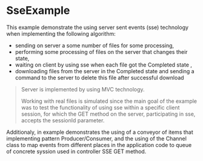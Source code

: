 # SseExample

This example demonstrate the using server sent events (sse) technology when implementing the following algorithm:
- sending on server a some number of files for some processing,
- performing some processing of files on the server that changes their state,
- waiting on client by using sse when each file got the Completed state ,
- downloading files from the server in the Completed state and sending a command to the server to delete this file after successful download

> Server is implemented by using MVC technology.
> 
> Working with real files is simulated since the main goal of the example was to test the functionality of using sse within a specific client session,
for which the GET method on the server, participating in sse, accepts the sessionId parameter.

Additionaly, in example demonstrates the using of a conveyor of items that implementing pattern Producer/Consumer, and the using of the Channel class to map events from different places in the application code to queue of concrete sуssion used in controller SSE GET method.


